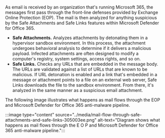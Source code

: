 As email is received by an organization that's running Microsoft 365, the messages first pass through the front-line defenses provided by Exchange Online Protection (EOP). The mail is then analyzed for anything suspicious by the Safe Attachments and Safe Links features within Microsoft Defender for Office 365.

 -  **Safe Attachments.** Analyzes attachments by detonating them in a hypervisor sandbox environment. In this process, the attachment undergoes behavioral analysis to determine if it delivers a malicious payload. Infected attachments are often designed to modify a computer's registry, system settings, access rights, and so on.
 -  **Safe Links.** Checks any URLs that are embedded in the message body. The URLs are validated against a list of URLs that are known to be malicious. If URL detonation is enabled and a link that's embedded in a message or attachment points to a file on an external web server, Safe Links downloads the file to the sandbox environment. From there, it's analyzed in the same manner as a suspicious email attachment.

The following image illustrates what happens as mail flows through the EOP and Microsoft Defender for Office 365 anti-malware pipeline.

:::image type="content" source="../media/mail-flow-through-safe-attachments-and-safe-links-305003ee.png" alt-text="Diagram shows what happens as mail flows through the E O P and Microsoft Defender for Office 365 anti-malware pipeline.":::
